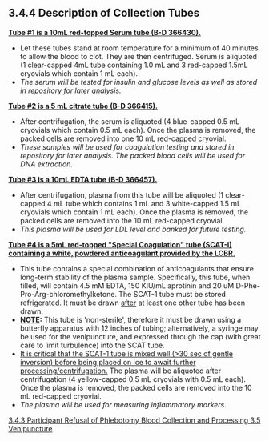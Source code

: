 ## 3.4.4 Description of Collection Tubes

**<u>Tube #1 is a 10mL red-topped Serum tube (B-D 366430).</u>**

* Let these tubes stand at room temperature for a minimum of 40 minutes to allow the blood to clot. They are then centrifuged. Serum is aliquoted (1 clear-capped 4mL tube containing 1.0 mL and 3 red-capped 1.5mL cryovials which contain 1 mL each).
* _The serum will be tested for insulin and glucose levels as well as stored in repository for later analysis._

**<u>Tube #2 is a 5 mL  citrate  tube (B-D  366415).</u>**

* After centrifugation, the serum is aliquoted (4 blue-capped 0.5 mL cryovials which contain 0.5 mL each). Once the plasma is removed, the packed cells are removed into one 10 mL red-capped cryovial.
* _These samples will be used for coagulation testing and stored in repository for later analysis. The packed blood cells will be used for DNA extraction._

**<u>Tube #3 is a 10mL EDTA tube (B-D 366457).</u>**

* After centrifugation, plasma from this tube will be aliquoted (1 clear-capped 4 mL tube which contains 1 mL and 3 white-capped 1.5 mL cryovials which contain 1 mL each). Once the plasma is removed, the packed cells are removed into the 10 mL red-capped cryovial.
* _This plasma will be used for LDL level and banked for future testing._

**<u>Tube #4 is a 5mL red-topped "Special Coagulation" tube (SCAT-I) containing a white, powdered anticoagulant provided by the LCBR.</u>**

* This tube contains a special combination of anticoagulants that ensure long-term stability of the plasma sample.  Specifically, this tube, when filled, will contain 4.5 mM EDTA, 150 KIU/mL aprotinin and 20 uM D-Phe-Pro-Arg-chloromethylketone.  The SCAT-1 tube must be stored refrigerated. It must be drawn <u>after</u> at least one other tube has been drawn.
* **<u>NOTE</u>:** This tube is 'non-sterile', therefore it must be drawn using a butterfly apparatus with 12 inches of tubing; alternatively, a syringe may be used for the venipuncture, and expressed through the cap (with great care to limit turbulence) into the SCAT tube.
* <u>It is critical that the SCAT-1 tube is mixed well (>30 sec of gentle inversion) before being placed on ice to await further processing/centrifugation.</u>  The plasma will be aliquoted after centrifugation (4 yellow-capped 0.5 mL cryovials with 0.5 mL each).  Once the plasma is removed, the packed cells are removed into the 10 mL red-capped cryovial.
* _The plasma will be used for measuring inflammatory markers._


<div class="center">
<div class="btn-group">
  <a href=":pages_path:/manuals/blood-collection-processing/3-04-03-ppt-refusal.md" class="btn btn-default">
    <span class="glyphicon glyphicon-chevron-left"></span>
    3.4.3 Participant Refusal of Phlebotomy
  </a>

  <a href=":pages_path:/manuals/blood-collection-processing" class="btn btn-default">
    <span class="glyphicon glyphicon-chevron-up"></span>
    Blood Collection and Processing
  </a>

  <a href=":pages_path:/manuals/blood-collection-processing/3-05-01-preperation.md" class="btn btn-success">
    3.5 Venipuncture
    <span class="glyphicon glyphicon-chevron-right"></span>
  </a>
</div>
</div>
